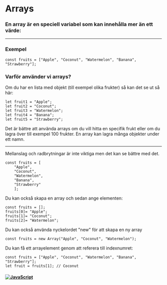 # Arrays

### En array är en speciell variabel som kan innehålla mer än ett värde:

---

### Exempel

```
const fruits = ["Apple", "Coconut", "Watermelon", "Banana", "Strawberry"];
```

### Varför använder vi arrays?

Om du har en lista med objekt (till exempel olika frukter) så kan det se ut så här:

```
let fruit1 = "Apple";
let fruit2 = "Coconut";
let fruit3 = "Watermelon";
let fruit4 = "Banana";
let fruit5 = "Strawberry";
```

Det är bättre att använda arrays om du vill hitta en specifik frukt eller om du lagra över till exempel 100 frukter.
En array kan lagra många objekter under ett namn.

---

Mellanslag och radbrytningar är inte viktiga men det kan se bättre med det.

```
const fruits = [
    "Apple",
    "Coconut",
    "Watermelon",
    "Banana",
    "Strawberry"
    ];
```

Du kan också skapa en array och sedan ange elementen:

```
const fruits = [];
fruits[0]= "Apple";
fruits[1]= "Coconut";
fruits[2]= "Watermelon";
```

Du kan också använda nyckelordet "new" för att skapa en ny array

```
const fruits = new Array("Apple", "Coconut", "Watermelon");
```

Du kan få ett arrayelement genom att referera till indexnumret:

```
const fruits = ["Apple", "Coconut", "Watermelon", "Banana", "Strawberry"];
let fruit = fruits[1]; // Coconut
```

#### <a href="/README.md">![JavaScript](https://img.shields.io/badge/JavaScript-⬅️-332c00?style=for-the-badge&logo=JavaScript)</a>
